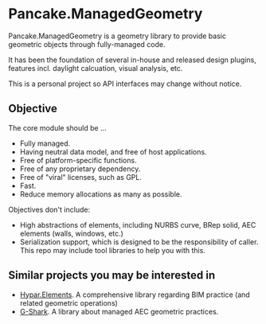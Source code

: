 # Pancake.ManagedGeometry

Pancake.ManagedGeometry is a geometry library to provide basic geometric objects through fully-managed code.

It has been the foundation of several in-house and released design plugins, features incl. daylight calcuation, visual analysis, etc. 

This is a personal project so API interfaces may change without notice.

## Objective

The core module should be ...

* Fully managed.
* Having neutral data model, and free of host applications.
* Free of platform-specific functions.
* Free of any proprietary dependency.
* Free of "viral" licenses, such as GPL.
* Fast.
* Reduce memory allocations as many as possible.

Objectives don't include:

* High abstractions of elements, including NURBS curve, BRep solid, AEC elements (walls, windows, etc.)
* Serialization support, which is designed to be the responsibility of caller. This repo may include tool libraries to help you with this.

## Similar projects you may be interested in
* [Hypar.Elements](https://github.com/hypar-io/Elements). A comprehensive library regarding BIM practice (and related geometric operations)
* [G-Shark](https://github.com/GSharker/G-Shark). A library about managed AEC geometric practices.
